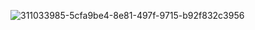 ![311033985-5cfa9be4-8e81-497f-9715-b92f832c3956](https://github.com/Apmaranca/libgen-seedtools/assets/5390946/6585f568-2d49-4e26-aa84-6069640f4beb)
